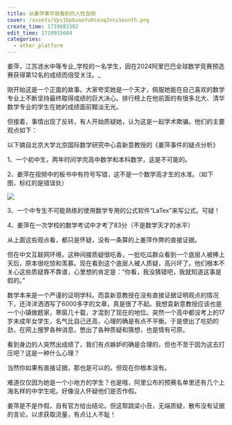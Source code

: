```yaml
---
title: 从姜萍事件我看到的人性丑陋
cover: /assets/Vps1bpGvooYuVcxvqJncv1eunth.png
create_time: 1719883382
edit_time: 1719915684
categories:
  - other_platform
---
```



姜萍，江苏涟水中等专业_学校的一名学生，因在2024阿里巴巴全球数学竞赛预选赛获得第12名的成绩而倍受关注。_

刚开始这是一个正面的故事。大家夸奖她是一个天才，佩服她能在自己喜欢的数学专业上不断坚持最终取得成绩的巨大决心。排行榜上在他前面的有很多北大、清华数学专业的学生在她的成绩面前黯淡无光。

但接着，事情出现了反转，有人开始质疑她，认为这是一起学术欺骗。他们的主要观点如下：

以下摘自北京大学北京国际数学研究中心袁新意教授的《姜萍事件的疑点分析》

1、一个初中生，两年时间学完高中数学和本科数学，这是不可能的。

2、姜萍在视频中的板书中有符号写错，这不是一个数学高才生的水准。（如下图，标红的是错误处）

<img src="/assets/BeWzbB8Taohcw2x3ZCDcvORWnKg.png" src-width="720" class="markdown-img m-auto" src-height="531" align="center"/>

3、一个中专生不可能熟练的使用数学专用的公式软件“LaTex”来写公式。可疑！

4、姜萍在一次学校的数学考试中才考了83分（不是数学天才的水平）

从上面这些观点看，都只是怀疑，没有一条算的上姜萍作弊的直接证据。

但在中文互联网环境，这种间接质疑很吃香，一批吃瓜群众看到一个底层人被捧上天后，原本很吃惊和羡慕。现在看到这个底层人被人质疑，高兴坏了。他们根本不关心这些质疑靠不靠谱，心里想的肯定是：“你看，我没猜错吧，我就知道这事是假的。”

数学本来是一个严谨的证明学科。而袁新意教授在没有直接证据证明观点的情况下，还洋洋洒洒写了6000多字的文章，真是很了不起。我想袁新意教授应该也是一个小镇做题家，寒窗几十载，才混到了现在的地位。突然一个高中都没考上的17岁未成年女学生，名气比自己还高，心理的确是有点不平衡。于是使出了吃奶的劲，在网上搜罗各种消息，憋出了各种质疑和猜想，也是情有可原。

看到身边的人突然出成绩了，我们有点嫉妒的确是合理的，但也不至于因为这去打压吧？这是一种什么心理？

当然你如果有直接证据，那也是可以的。但现在你根本没有。

难道仅仅因为她是一个小地方的学生？也是哦，阿里公布的预赛名单里还有几个上海名样的中学生呢。好像没人怀疑他们是否作假。

姜萍是不是作假，自有官方给出结论。但这帮跳梁小丑，无端质疑，散布没有证据的言论，以求获取流量，有点让人不耻！

